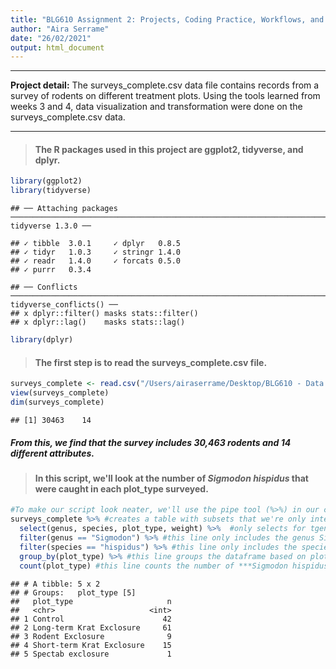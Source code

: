 ```yaml
---
title: "BLG610 Assignment 2: Projects, Coding Practice, Workflows, and R Markdown"
author: "Aira Serrame"
date: "26/02/2021"
output: html_document
---
```




***
**Project detail:** The surveys_complete.csv data file contains records from a survey of rodents on different treatment plots. Using the tools learned from weeks 3 and 4, data visualization and transformation were done on the surveys_complete.csv data.

***

> #### The R packages used in this project are ggplot2, tidyverse, and dplyr.

```r
library(ggplot2)
library(tidyverse)
```

```
## ── Attaching packages ─────────────────────────────────────────────────────────────────────────────────────────────────────────────────────── tidyverse 1.3.0 ──
```

```
## ✓ tibble  3.0.1     ✓ dplyr   0.8.5
## ✓ tidyr   1.0.3     ✓ stringr 1.4.0
## ✓ readr   1.4.0     ✓ forcats 0.5.0
## ✓ purrr   0.3.4
```

```
## ── Conflicts ────────────────────────────────────────────────────────────────────────────────────────────────────────────────────────── tidyverse_conflicts() ──
## x dplyr::filter() masks stats::filter()
## x dplyr::lag()    masks stats::lag()
```

```r
library(dplyr)
```



> #### The first step is to read the surveys_complete.csv file.

```r
surveys_complete <- read.csv("/Users/airaserrame/Desktop/BLG610 - Data Science for Biology/R_proj/BLG610_Assignment2/data/surveys_complete.csv")
view(surveys_complete)
dim(surveys_complete)
```

```
## [1] 30463    14
```
##### From this, we find that the survey includes 30,463 rodents and 14 different attributes.


> #### In this script, we'll look at the number of ***Sigmodon hispidus*** that were caught in each plot_type surveyed. 

```r
#To make our script look neater, we'll use the pipe tool (%>%) in our code
surveys_complete %>% #creates a table with subsets that we're only interested in. 
  select(genus, species, plot_type, weight) %>%  #only selects for tgenus, species, plot_type, and weight
  filter(genus == "Sigmodon") %>% #this line only includes the genus Sigmodon
  filter(species == "hispidus") %>% #this line only includes the species hispidus
  group_by(plot_type) %>% #this line groups the dataframe based on plot_type
  count(plot_type) #this line counts the number of ***Sigmodon hispidus*** that in each plot_type
```

```
## # A tibble: 5 x 2
## # Groups:   plot_type [5]
##   plot_type                     n
##   <chr>                     <int>
## 1 Control                      42
## 2 Long-term Krat Exclosure     61
## 3 Rodent Exclosure              9
## 4 Short-term Krat Exclosure    15
## 5 Spectab exclosure             1
```
##### 





